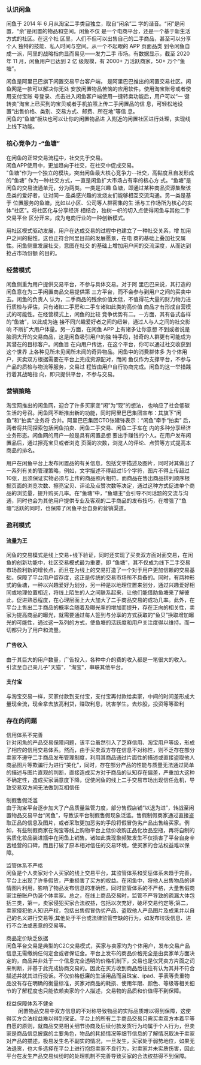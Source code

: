 ### 认识闲鱼
闲鱼于 2014 年 6 月从淘宝二手类目独立，取自“闲余”二
字的谐音。“闲”是闲置，“余”是闲置的物品和空间。闲鱼不仅
是一个电商平台，还是一个基于新生活方式的社区。在这个社
区里，人们不但可以出售自己的二手商品，甚至可以分享个人
独特的技能、私人时间与空间。从一个不起眼的 APP 页面品类
到令闲鱼自成一派，阿里的战略指向显而易见——发力二手
市场。有数据显示，截至 2020 年 11 月，闲鱼用户已达到 2 亿
级规模，有 2000+ 万活跃商家，50+ 万个“鱼塘”。<br>

闲鱼是阿里巴巴旗下闲置交易平台客户端，
是阿里巴巴推出的闲置交易社区。闲鱼网是一款可以解决你无处
安放闲置物品苦恼的应用软件。使用淘宝账号或者使用支付宝账
号登录、点击进入闲鱼客户端使用一键转卖功能后，用户可以“一
键转卖”淘宝上已买到的宝贝或者手机拍照上传二手闲置品的信
息，可轻松地设置“出售价格、类别、交易方式、邮费、所在地”等信
息。
<br>闲鱼的“鱼塘”板块也可以让你的闲置物品进
入附近的闲置社区进行处理，实现线上线下功能。

### 核心竞争力 -“鱼塘”
在闲鱼的正常交易流程中，社交先于交易。<br>
闲鱼APP使用中，更加趋向于社交，在社交中促成交易。<br>
"鱼塘"作为一个独立的模块，突出闲鱼最大核心竞争力--社交，高黏度且自发形成的“鱼塘”
作为一种社交方式，一直是闲鱼扩大市场占有率的核心方
式。“鱼塘”是闲鱼的交易流通单元，分为两类。一类是兴趣
鱼塘，即通过某种商品资源集聚该品类的爱好者，让对同一
品类感兴趣的发烧友们能够相互交流沟通。另一类是基于
位置服务的鱼塘，比如以小区、公司等人群密集的生
活与工作场所为核心的实体“社区”。将社区化与分享经济
相结合，独树一帜的切入点使得闲鱼与其他二手交易平台
区分开来，成为电商行业的一种创新模式。<br>

用社区模式驱动发展，用户在达成交易的过程中也建立了一种社交关系，增
加用户之间的黏性。这也正符合阿里目前的发展愿景，在电
商的基础上叠加社交属性。闲鱼侧重发展社交，意图在社交
的基础上增加用户间的交流深度，从而达到抢占市场份额
的目的。

### 经营模式
闲鱼侧重为用户提供交易平台，不参与具体交易。对于阿
里巴巴来说，其打造的闲鱼意在为二手闲置商品交易提供第
三方平台，而不会参与到用户之间的买卖中去。闲鱼的负责人
认为，二手商品的残余价值太低，不值得花大量的财力物力进
行质检与评估，只有诸如二手房和二手车诸如此类的高价值
商品才有形成自营模式的可能性。在经营模式上，闲鱼的比较
竞争优势有二。一方面，其有各式各样的“鱼塘”，以此成为连
接不同兴趣爱好者之间的纽带，通过人与人之间的社交影响
不断扩大用户体量。另一方面，在闲鱼 APP 上有诸多让你意想
不到或者说是脑洞大开的交易商品，这是闲鱼吸引用户的独
特手段，猎奇的人群更有可能成为其潜在的目标客户。闲鱼旨
在向用户传达，在这个平台，你可以通过社交收获到这个世界
上各种见所未见闻所未闻的奇异物品。闲鱼中的消费群体多
为个体用户，买卖双方根据需要在平台上完成资源配对，而闲
鱼仅作为支撑平台，不参与产品的质检与物流等服务，交易过
程皆由用户自行协商完成。闲鱼的这一举措践行着其战略指
向，即只提供平台，不参与交易。

### 营销策略
淘宝网推出的闲鱼网，迎合了许多买家变“闲”为“现”的想法，
也响应了社会低碳生活的号召。闲鱼网不断推出新的功能，同时阿里巴巴集团宣布：其旗下“闲鱼”和“拍卖”业务将
合并。阿里巴巴集团CTO张建锋表示：“闲鱼”牵手“拍卖”
后，两者将共同探索包括闲鱼拍卖、闲鱼二手交易、闲鱼二手车在
内的多种分享经济业务形态。闲鱼网的用户一般是具有闲置品想
要出手赚钱的个人。在用户发布闲置品后，通过擦亮宝贝或者浏览
页面的次数，浏览人的评论、点赞等方式提高本商品的排名。<br>

用户在闲鱼平台上发布闲置品的有关信息，包括文字描述及图片，同时对其做出了一系列有关的管理策略，例如，文字描述不得超过15个字符，图片不得上传超过10张，且须保证实物必须与上传的商品照片相符。而商品在售出商品排列顺序根据页面的浏览次数、擦亮宝贝、评论及点赞次数等决定，通过这种方式促进单个商品的浏览量，提升购买几率。在“鱼塘”中，“鱼塘主”会引导不同话题的交流与沟通，同时也会为其他用户提供专业及客观的二手商品的发布技巧，在增强了“鱼塘”活跃的同时，也保障了闲鱼平台自身的营销渠道。

### 盈利模式
#### 流量为王
闲鱼的交易模式是线上交易+线下验证，同时还实现了买卖双方面对面交易，在闲鱼的创新功能中，社区交易模式最为重要，即 “鱼塘”，其不仅成为线下二手交易市场盈利新的增长点，而且在为线上的交易打造了一个对于用户更加信赖的交易基础，保障了平台用户留存度，这正是传统的交易市场所不具备的。同时，有两种形式的鱼塘，一种以兴趣爱好为划分，另一种是以地理位置来划分，通过兴趣爱好相同或地理位置相近，将线上陌生的人之间联系起来，让他们能借助鱼塘来了解彼此，促进熟悉程度，在心理层面上大大加大了二手商品交易的成功几率。此外，在平台上售出二手商品的概率会随着及曝光率的增加而提升，存在正向的相关性，卖家为提高商品的曝光，就需要通过每人签到与分享的方式获取的“鱼贝”换取增加曝光的可能性，通过这一系列的方式，使鱼塘的活跃度和用户关注度得以维持。而一切都只为了用户和流量。
#### 广告收入
由于其巨大的用户数量，广告投入，各种中介的费的收入都是一笔很大的收入。<br>
引流至自己亲儿子"天猫"，"淘宝"，串联其他平台。

#### 支付宝
与淘宝交易一样，买家付款到支付宝，支付宝再付款给卖家，中间的时间差形成大量现金流，现金拿去放高利贷，赚取利息，坑害学生。去炒股，投资等等盈利<br>

### 存在的问题
信用体系不完善<br>
针对闲魚的产品交易保障问题，该平台虽然引入了芝麻信用、淘宝用户等级，形成了相应的信用交易体系。然而，由于买卖双方存在信息不对称性，则不乏存在部分卖家不遵守二手商品发布管理制度，利用其商品通过片面性的描述或直接盗取他人商品图片等欺骗行为进行“美化”，同时，存在部分产品的性能与质量无法通过简单的描述与图片直观的判断，直接造成买方对于商品的认知存在偏差，严重加大这种不确定性，造成买家满意度下降，促使闲鱼的线上二手交易市场出现信任危机，导致交易双方间无法做到互相信任<br>

制假售假泛滥<br>
由于淘宝平台逐步加大了产品质量监管力度，部分售假店铺“以退为进”，转战至闲置物品交易平台“闲鱼”，导致该平台制假售假现象泛滥。售假制假商家通过直接盗取正品的信息及图片，或者采取更加恶劣的手段将假冒伪劣产品出售给买家。例如，有些制假商家在淘宝等线上购物平台上低价收购正品化妆品空瓶，再将自制的劣质化妆品装进瓶中在闲鱼上销售。诸如此类现象频繁发生不仅损害了平台自身辛苦经营的口碑，而且打破了原本相对信任的交易环境，使买家的合法权益难以保障。<br>

监管体系不严格<br>
闲鱼是个人卖家对个人买家的线上交易平台，其监管体系和奖惩体系未趋于完善，平台上出现了许多假货，严重损害了买方的权益。在闲鱼中，将他人出售物品的详情图片利用，影响了物品发布信息的准确性。同时监管体系的不严格，大量售假商家注册账户伪装个体卖家。总之，在线上商品交易时，监管不严导致的疏漏大体包括三类，第一，卖家侵犯买家合法权益，包括以次充好，破坏交易约定等;第二，卖家侵犯他人知识产权，包括出售假冒伪劣产品、盗取他人产品图片及成果并以自己的名义进行交易等;其他处于平台或法律监管空缺的行为，如发布垃圾信息、进行不合法或恶意的交易等。<br>

商品定价缺乏依据<br>
闲鱼平台交易是典型的C2C交易模式，买家与卖家均为个体用户，发布交易产品信息无需缴纳任何定金或者保证金。平台上发布的商品价格完全是由卖家单方面决定的，商品并非处于一个信息完全透明的价格机制下，交易也是仅凭卖方片面之词来判断，并基于此完成协商交易的。因此在买方收到商品后往往有认为其并不符合描述并就其进行投诉。不仅价格低廉的生活用品而且珠宝、ipad、手表等贵重物品没有存在明确的衡量标准，买家对商品的耗损、使用年限、颜色、等级等相关细节的了解程度也只能依赖卖家的个人描述，交易物的品质和价值得不到保障。<br>

权益保障体系不健全<br>
        闲置物品交易中双方信息的不对称导致物品的实际品质难以得到保障，这使得买方合法权益难以得到保证。平台上的所有二手商品交易只需买卖双方本着平等自愿的原则，就商品交易相关细节协商及后续付款发货行为均属于个人行为，但卖家是商品信息披露的主要角色，物品的耗损情况等细节信息的了解情况取决于卖家对产品的描述，极易发生名不副实的情况，一旦发生，买家处于弱势地位，如果无法退货，也大多选择在平台上进行抱怨卖家不良行为，对卖家并未实质伤害，因此平台在发生产品交易纠纷时的处理机制不完善导致买家的合法权益得不到保障。
